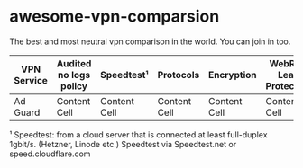 # awesome-vpn-comparsion
The best and most neutral vpn comparison in the world. You can join in too.


| VPN Service | Audited no logs policy | Speedtest¹ | Protocols | Encryption | WebRTC Leak Protection | DNS Leak Protection | How many selfhosted Server | RAM-Only Servers | Transparency: Ownership | Anonymous Payment | Lowest Price | AD-Blocker | TOR-Network Compibality | Based in (Country) | "Fourteen Eyes" Country | TOR-Network Compibality |
| ------------- | ------------- | ------------- | ------------- | ------------- | ------------- | ------------- | ------------- | ------------- | ------------- | ------------- | ------------- | ------------- | ------------- | ------------- | ------------- | ------------- |
| Ad Guard | Content Cell  | Content Cell  | Content Cell  | Content Cell  | Content Cell  | Content Cell  | Content Cell  | Content Cell  | Content Cell  | Content Cell  | Content Cell  | Content Cell  | Content Cell  | Content Cell  | Content Cell  | Content Cell  |


¹ Speedtest: from a cloud server that is connected at least full-duplex 1gbit/s. (Hetzner, Linode etc.) Speedtest via Speedtest.net or speed.cloudflare.com
